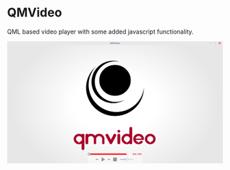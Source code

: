 # QMVideo
QML based video player with some added javascript functionality.

![ScreenShot](https://github.com/Bcoolie/QMVideo/blob/master/screenshots/test.png)
